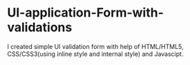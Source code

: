 # UI-application-Form-with-validations

I created simple UI validation form with help of HTML/HTML5, CSS/CSS3(using inline style and internal style) and Javascipt.
